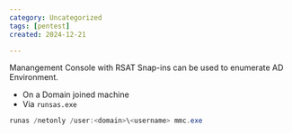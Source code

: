 ```yaml
---
category: Uncategorized
tags: [pentest]
created: 2024-12-21

---
```

Manangement Console with RSAT Snap-ins can be used to enumerate AD Environment. 
* On a Domain joined machine
* Via `runsas.exe`
```powershell
runas /netonly /user:<domain>\<username> mmc.exe
```
